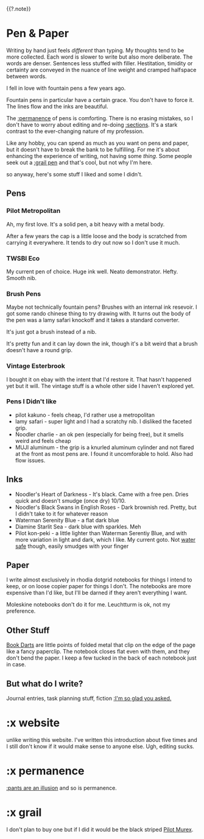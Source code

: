 {{?.note}}
# Pen & Paper

Writing by hand just feels *different* than typing. My thoughts tend to be more collected. Each word is slower to write but also more deliberate. The words are denser. Sentences less stuffed with filler. Hestitation, timidity or certainty are conveyed in the nuance of line weight and cramped half<span style="font-size:0.25em"> </span>space between words.

I fell in love with fountain pens a few years ago.

Fountain pens in particular have a certain grace. You don't have to force it. The lines flow and the inks are beautiful.

The [:permanence](#permanence) of pens is comforting. There is no erasing mistakes, so I don't have to worry about editing and re-doing [:sections](#website). It's a stark contrast to the ever-changing nature of my profession.

Like any hobby, you can spend as much as you want on pens and paper, but it doesn't have to break the bank to be fulfilling.
For me it's about enhancing the experience of writing, not having some *thing*.
Some people seek out a [:grail pen](#grail) and that's cool, but not why I'm here.

so anyway, here's some stuff I liked and some I didn't.

## Pens

### Pilot Metropolitan
Ah, my first love. It's a solid pen, a bit heavy with a metal body.

After a few years the cap is a little loose and the body is scratched from carrying it everywhere.
It tends to dry out now so I don't use it much.

### TWSBI Eco
My current pen of choice. Huge ink well. Neato demonstrator. Hefty. Smooth nib.

### Brush Pens
Maybe not technically fountain pens? Brushes with an internal ink resevoir.
I got some rando chinese thing to try drawing with. It turns out the body of the pen was a lamy safari knockoff and it takes a standard converter.

It's just got a brush instead of a nib.

It's pretty fun and it can lay down the ink, though it's a bit weird that a brush doesn't have a round grip.

### Vintage Esterbrook
I bought it on ebay with the intent that I'd restore it. That hasn't happened yet but it will.
The vintage stuff is a whole other side I haven't explored yet.

### Pens I Didn't like
* pilot kakuno - feels cheap, I'd rather use a metropolitan
* lamy safari - super light and I had a scratchy nib. I disliked the faceted grip.
* Noodler charlie - an ok pen (especially for being free), but it smells weird and feels cheap
* MUJI aluminum - the grip is a knurled aluminum cylinder and not flared at the front as most pens are. I found it uncomforable to hold. Also had flow issues.

## Inks
* Noodler's Heart of Darkness - It's black. Came with a free pen. Dries quick and doesn't smudge (once dry) 10/10.
* Noodler's Black Swans in English Roses - Dark brownish red. Pretty, but I didn't take to it for whatever reason
* Waterman Serenity Blue - a flat dark blue
* Diamine Starlit Sea - dark blue with sparkles. Meh
* Pilot kon-peki - a little lighter than Waterman Serentiy Blue, and with more variation in light and dark, which I like. My current goto. Not [water safe](https://www.jetpens.com/blog/The-Best-Waterproof-Fountain-Pen-Inks/pt/829) though, easily smudges with your finger

## Paper
I write almost exclusively in rhodia dotgrid notebooks for things I intend to keep, or on loose copier paper for things I don't.
The notebooks are more expensive than I'd like, but I'll be darned if they aren't everything I want.

Moleskine notebooks don't do it for me. Leuchtturm is ok, not my preference.

## Other Stuff
[Book Darts](https://www.bookdarts.com/) are little points of folded metal that clip on the edge of the page like a fancy paperclip. The notebook closes flat even with them, and they don't bend the paper.
I keep a few tucked in the back of each notebook just in case.

## But what do I write?
Journal entries, task planning stuff, fiction
[:I'm so glad you asked.](notebook)

# :x website
unlike writing this website. I've written this introduction about five times and I still don't know if it would make sense to anyone else. Ugh, editing sucks.

# :x permanence
[:pants are an illusion](https://www.youtube.com/watch?v=0APlRcQMJac) and so is permanence.

# :x grail
I don't plan to buy one but if I did it would be the black striped [Pilot Murex](https://stutler.cc/pens/murex/index.html).

